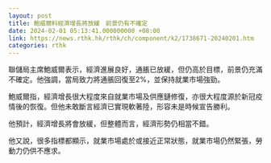 ```yaml
---
layout: post
title: 鮑威爾料經濟增長將放緩　前景仍有不確定
date: 2024-02-01 05:13:41.000000000 +08:00
link: https://news.rthk.hk/rthk/ch/component/k2/1738671-20240201.htm
categories: rthk
---
```


聯儲局主席鮑威爾表示，經濟進展良好，通脹已放緩，但仍高於目標，前景仍充滿不確定。他強調，當局致力將通脹回復至2%，並保持就業市場強勁。

鮑威爾指，經濟增長很大程度來自就業市場及供應鏈修復，亦很大程度源於新冠疫情後的恢復。但他未敢斷言經濟已實現軟著陸，形容未是時候宣告勝利。

他預計，經濟增長將會放緩，但整體而言，經濟形勢仍相當不錯。

他又說，很多指標都顯示，就業市場處於或接近正常狀態，就業市場仍然緊張，勞動力仍供不應求。
